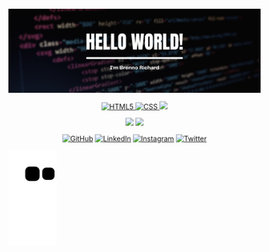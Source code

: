 
<p align="center">
    <a href="gttps://github.com">
        <img src="https://github.com/brennorichard/brennorichard/blob/main/assets/brenno.png"/>
    </a>
</p>

<p align="center">
	<a href="https://developer.mozilla.org/pt-BR/docs/Web/Guide/HTML/HTML5">
	    <img alt="HTML5" src="https://img.shields.io/badge/HTML5-E34F26?style=for-the-badge&logo=html5&logoColor=white"/>
	    </a>
	<a href="https://developer.mozilla.org/pt-BR/docs/Web/CSS">
    	    <img alt="CSS" src="https://img.shields.io/badge/CSS3-1572B6?style=for-the-badge&logo=css3&logoColor=white">
	    <img src="https://img.shields.io/badge/JavaScript-F7DF1E?style=for-the-badge&logo=javascript&logoColor=black">
	    </a>


<p align="center">
    <img height="140em" src="https://github-readme-stats-eight-theta.vercel.app/api?username=brennorichard&show_icons=true&theme=dracula&include_all_commits=true&count_private=true"/>
    <img height="140em" src="https://github-readme-stats-eight-theta.vercel.app/api/top-langs/?username=brennorichard&layout=compact&langs_count=8&theme=dracula"/>
</p>



<p align="center">
	<a href="https://github.com/brennorichard"><img src="https://img.icons8.com/bubbles/50/000000/github.png" alt="GitHub"/></a>
	<a href="https://www.linkedin.com/in/brenno-r-49b93415a/"><img src="https://img.icons8.com/bubbles/50/000000/linkedin.png" alt="LinkedIn"/></a>
	<a href="https://www.instagram.com/brenno_rich/"><img src="https://img.icons8.com/bubbles/50/000000/instagram.png" alt="Instagram"/></a>
	<a href="https://twitter.com/BrennoRichard3"><img src="https://img.icons8.com/bubbles/50/000000/twitter.png" alt="Twitter"/></a>
</p>

![Snake animation](https://github.com/rafaballerini/rafaballerini/blob/output/github-contribution-grid-snake.svg)
